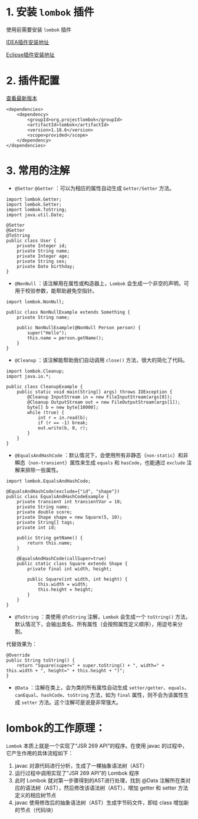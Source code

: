 
# 1. 安装 `lombok` 插件

使用前需要安装 `lombok` 插件


[IDEA插件安装地址](https://jingyan.baidu.com/article/0a52e3f4e53ca1bf63ed725c.html)

[Eclipse插件安装地址](https://jingyan.baidu.com/article/b7001fe1aaa0c30e7282dd8a.html)



# 2. 插件配置

[查看最新版本](https://projectlombok.org/setup/maven)

```
<dependencies>
	<dependency>
		<groupId>org.projectlombok</groupId>
		<artifactId>lombok</artifactId>
		<version>1.18.6</version>
		<scope>provided</scope>
	</dependency>
</dependencies>
```


# 3. 常用的注解

- `@Setter` `@Getter` ：可以为相应的属性自动生成 `Getter/Setter` 方法。

```
import lombok.Getter;
import lombok.Setter;
import lombok.ToString;
import java.util.Date;
 
@Setter
@Getter
@ToString
public class User {
    private Integer id;
    private String name;
    private Integer age;
    private String sex; 
    private Date birthday;
}
```

- `@NonNull` ：该注解用在属性或构造器上，`Lombok` 会生成一个非空的声明，可用于校验参数，能帮助避免空指针。

```
import lombok.NonNull;
 
public class NonNullExample extends Something {
    private String name;
    
    public NonNullExample(@NonNull Person person) {
        super("Hello");
        this.name = person.getName();
    }
}
```

- `@Cleanup` ：该注解能帮助我们自动调用 `close()` 方法，很大的简化了代码。

```
import lombok.Cleanup;
import java.io.*;
 
public class CleanupExample {
    public static void main(String[] args) throws IOException {
        @Cleanup InputStream in = new FileInputStream(args[0]);
        @Cleanup OutputStream out = new FileOutputStream(args[1]);
        byte[] b = new byte[10000];
        while (true) {
            int r = in.read(b);
            if (r == -1) break;
            out.write(b, 0, r);
        }
    }
}
```


- `@EqualsAndHashCode` ：默认情况下，会使用所有非静态（`non-static`）和非瞬态（`non-transient`）属性来生成 `equals` 和 `hasCode`，也能通过 `exclude` 注解来排除一些属性。


```
import lombok.EqualsAndHashCode;
 
@EqualsAndHashCode(exclude={"id", "shape"})
public class EqualsAndHashCodeExample {
    private transient int transientVar = 10;
    private String name;
    private double score;
    private Shape shape = new Square(5, 10);
    private String[] tags;
    private int id;
    
    public String getName() {
        return this.name;
    }
    
    @EqualsAndHashCode(callSuper=true)
    public static class Square extends Shape {
        private final int width, height;
        
        public Square(int width, int height) {
            this.width = width;
            this.height = height;
        }
    }
}
```


- `@ToString` ：类使用 `@ToString` 注解，`Lombok` 会生成一个 `toString()` 方法，默认情况下，会输出类名、所有属性（会按照属性定义顺序），用逗号来分割。

代替效果为：

```
@Override 
public String toString() {
    return "Square(super=" + super.toString() + ", width=" + this.width + ", height=" + this.height + ")";
}
```


- `@Data` ：注解在类上，会为类的所有属性自动生成 `setter/getter`、`equals`、`canEqual`、`hashCode`、`toString` 方法，如为 `final` 属性，则不会为该属性生成 `setter` 方法。这个注解可是说是非常强大。




# lombok的工作原理：


`Lombok` 本质上就是一个实现了“JSR 269 API”的程序。在使用 javac 的过程中，它产生作用的具体流程如下：

1. javac 对源代码进行分析，生成了一棵抽象语法树（AST）
2. 运行过程中调用实现了“JSR 269 API”的 Lombok 程序
3. 此时 Lombok 就对第一步骤得到的AST进行处理，找到 @Data 注解所在类对应的语法树（AST），然后修改该语法树（AST），增加 getter 和 setter 方法定义的相应树节点
4. javac 使用修改后的抽象语法树（AST）生成字节码文件，即给 class 增加新的节点（代码块）




